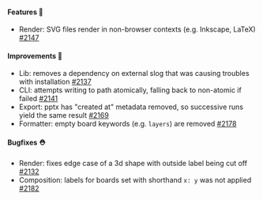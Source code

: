 #### Features 🚀

- Render: SVG files render in non-browser contexts (e.g. Inkscape, LaTeX) [#2147](https://github.com/terrastruct/d2/pull/2147)

#### Improvements 🧹

- Lib: removes a dependency on external slog that was causing troubles with installation [#2137](https://github.com/terrastruct/d2/pull/2137)
- CLI: attempts writing to path atomically, falling back to non-atomic if failed [#2141](https://github.com/terrastruct/d2/pull/2141)
- Export: pptx has "created at" metadata removed, so successive runs yield the same result [#2169](https://github.com/terrastruct/d2/pull/2160)
- Formatter: empty board keywords (e.g. `layers`) are removed [#2178](https://github.com/terrastruct/d2/pull/2178)

#### Bugfixes ⛑️

- Render: fixes edge case of a 3d shape with outside label being cut off [#2132](https://github.com/terrastruct/d2/pull/2132)
- Composition: labels for boards set with shorthand `x: y` was not applied [#2182](https://github.com/terrastruct/d2/pull/2182)
